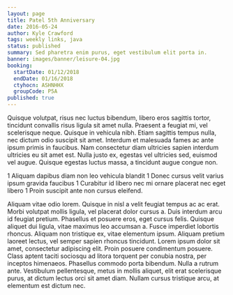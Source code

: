 ```yaml
---
layout: page
title: Patel 5th Anniversary
date: 2016-05-24
author: Kyle Crawford
tags: weekly links, java
status: published
summary: Sed pharetra enim purus, eget vestibulum elit porta in.
banner: images/banner/leisure-04.jpg
booking:
  startDate: 01/12/2018
  endDate: 01/16/2018
  ctyhocn: ASHNHHX
  groupCode: P5A
published: true
---
```

Quisque volutpat, risus nec luctus bibendum, libero eros sagittis tortor, tincidunt convallis risus ligula sit amet nulla. Praesent a feugiat mi, vel scelerisque neque. Quisque in vehicula nibh. Etiam sagittis tempus nulla, nec dictum odio suscipit sit amet. Interdum et malesuada fames ac ante ipsum primis in faucibus. Nam consectetur diam ultricies sapien interdum ultricies eu sit amet est. Nulla justo ex, egestas vel ultricies sed, euismod vel augue. Quisque egestas luctus massa, a tincidunt augue congue non.

1 Aliquam dapibus diam non leo vehicula blandit
1 Donec cursus velit varius ipsum gravida faucibus
1 Curabitur id libero nec mi ornare placerat nec eget libero
1 Proin suscipit ante non cursus eleifend.

Aliquam vitae odio lorem. Quisque in nisl a velit feugiat tempus ac ac erat. Morbi volutpat mollis ligula, vel placerat dolor cursus a. Duis interdum arcu id feugiat pretium. Phasellus et posuere eros, eget cursus felis. Quisque aliquet dui ligula, vitae maximus leo accumsan a. Fusce imperdiet lobortis rhoncus. Aliquam non tristique ex, vitae elementum ipsum. Aliquam pretium laoreet lectus, vel semper sapien rhoncus tincidunt. Lorem ipsum dolor sit amet, consectetur adipiscing elit. Proin posuere condimentum posuere. Class aptent taciti sociosqu ad litora torquent per conubia nostra, per inceptos himenaeos. Phasellus commodo porta bibendum. Nulla a rutrum ante. Vestibulum pellentesque, metus in mollis aliquet, elit erat scelerisque purus, at dictum lectus orci sit amet diam. Nullam cursus tristique arcu, at elementum est dictum nec.
